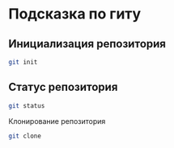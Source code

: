 # Подсказка по гиту

## Инициализация репозитория

```sh
git init
```

## Статус репозитория

```sh
git status
```

Клонирование репозитория
```sh
git clone
```
